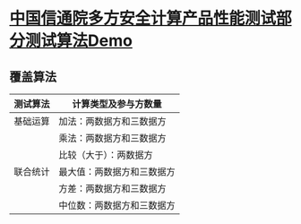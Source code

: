 # [中国信通院多方安全计算产品性能测试部分测试算法Demo](https://www.secrss.com/articles/32325)

## 覆盖算法

| 测试算法 | 计算类型及参与方数量       |
| -------- | -------------------------- |
| 基础运算 | 加法：两数据方和三数据方   |
|          | 乘法：两数据方和三数据方   |
|          | 比较（大于）：两数据方     |
| 联合统计 | 最大值：两数据方和三数据方 |
|          | 方差：两数据方和三数据方   |
|          | 中位数：两数据方和三数据方 |
